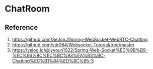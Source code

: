 # ChatRoom

## Reference
1. https://github.com/SeJonJ/Spring-WebSocket-WebRTC-Chatting  
2. https://github.com/stir084/Websocket-Tutorial/tree/master  
3. https://velog.io/@jyyoun1022/Spring-Web-Socket%EC%9B%B9-%EC%86%8C%EC%BC%93%EA%B3%BC-Chatting%EC%B1%84%ED%8C%85-3
